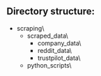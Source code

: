 ## Directory structure:

- scraping\
    - scraped_data\
        - company_data\
        - reddit_data\
        - trustpilot_data\
    - python_scripts\
